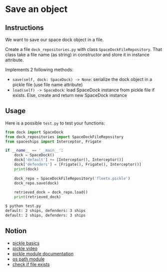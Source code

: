 # Save an object

## Instructions

We want to save our space dock object in a file.

Create a file `dock_repositories.py` with class `SpaceDockFileRepository`. That class take a file name (as string) in constructor and store it in instance attribute.

Implements 2 following methods:

* `save(self, dock: SpaceDock) -> None`: serialize the dock object in a pickle file (use file name attribute)
* `load(self) -> SpaceDock`: load SpaceDock instance from pickle file if exists. Else, create and return new SpaceDock instance

## Usage

Here is a possible `test.py` to test your functions:

```python
from dock import SpaceDock
from dock_repositories import SpaceDockFileRepository
from spaceships import Interceptor, Frigate

if __name__ == '__main__':
    dock = SpaceDock()
    dock['default'] += [Interceptor(), Interceptor()]
    dock['defenders'] = [Frigate(), Frigate(), Interceptor()]
    print(dock)
    
    dock_repo = SpaceDockFileRepository('fleets.pickle')
    dock_repo.save(dock)
    
    retrieved_dock = dock_repo.load()
    print(retrieved_dock)
```

```bash
$ python test.py
default: 2 ships, defenders: 3 ships
default: 2 ships, defenders: 3 ships
```

## Notion

* [pickle basics](https://www.datacamp.com/tutorial/pickle-python-tutorial)
* [pickle video](https://www.youtube.com/watch?v=a1mK13lGrQ8)
* [pickle module documentation](https://docs.python.org/3/library/pickle.html)
* [os path module](https://docs.python.org/3/library/os.path.html)
* [check if file exists](https://docs.python.org/3/library/os.path.html#os.path.exists)
